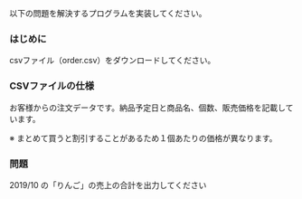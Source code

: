 以下の問題を解決するプログラムを実装してください。

### はじめに

csvファイル（order.csv）をダウンロードしてください。

### CSVファイルの仕様

お客様からの注文データです。納品予定日と商品名、個数、販売価格を記載しています。

※ まとめて買うと割引することがあるため１個あたりの価格が異なります。

### 問題

2019/10 の「りんご」の売上の合計を出力してください
